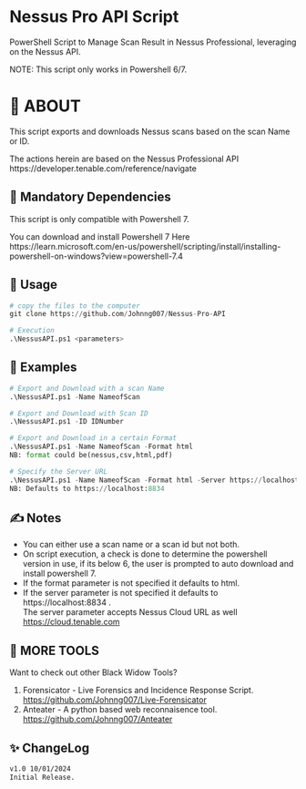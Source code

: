 # Nessus Pro API Script
PowerShell Script to Manage Scan Result in Nessus Professional, leveraging on the Nessus API.

NOTE: This script only works in Powershell 6/7.

# 🤔 ABOUT

This script exports and downloads Nessus scans based on the scan Name or ID.
<p>The actions herein are based on the Nessus Professional API https://developer.tenable.com/reference/navigate  </p>

## 🎫 Mandatory Dependencies

This script is only compatible with Powershell 7. 
<p>You can download and install Powershell 7 Here https://learn.microsoft.com/en-us/powershell/scripting/install/installing-powershell-on-windows?view=powershell-7.4</p>

## 🔨 Usage

```python
# copy the files to the computer
git clone https://github.com/Johnng007/Nessus-Pro-API

# Execution
.\NessusAPI.ps1 <parameters>

```
## 🥊 Examples

```python
# Export and Download with a scan Name
.\NessusAPI.ps1 -Name NameofScan

# Export and Download with Scan ID
.\NessusAPI.ps1 -ID IDNumber

# Export and Download in a certain Format
.\NessusAPI.ps1 -Name NameofScan -Format html
NB: format could be(nessus,csv,html,pdf)

# Specify the Server URL
.\NessusAPI.ps1 -Name NameofScan -Format html -Server https://localhost:8834
NB: Defaults to https://localhost:8834
```
## ✍ Notes
* You can either use a scan name or a scan id but not both.<br>
* On script execution, a check is done to determine the powershell version in use, if its below 6, the user is prompted to auto download and install powershell 7.<br>
* If the format parameter is not specified it defaults to html.<br>
* If the server parameter is not specified it defaults to https://localhost:8834 .<br>
  The server parameter accepts Nessus Cloud URL as well https://cloud.tenable.com

## 🤔 MORE TOOLS
Want to check out other Black Widow Tools?
1. Forensicator - Live Forensics and Incidence Response Script. https://github.com/Johnng007/Live-Forensicator
1. Anteater - A python based web reconnaisence tool. https://github.com/Johnng007/Anteater

## ✨ ChangeLog
```bash
v1.0 10/01/2024
Initial Release.
```

  
